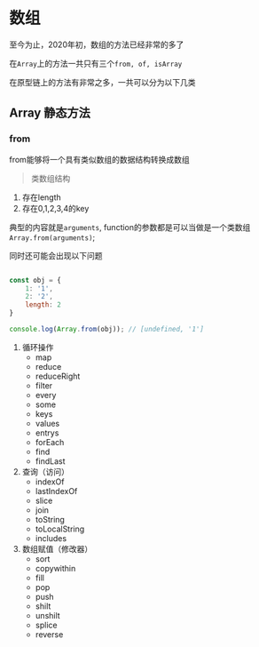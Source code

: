 # 数组

至今为止，2020年初，数组的方法已经非常的多了

在`Array`上的方法一共只有三个`from, of, isArray`

在原型链上的方法有非常之多，一共可以分为以下几类

## Array 静态方法

### from 

from能够将一个具有类似数组的数据结构转换成数组

> 类数组结构

1. 存在length
2. 存在0,1,2,3,4的key

典型的内容就是`arguments`, function的参数都是可以当做是一个类数组`Array.from(arguments)`;

同时还可能会出现以下问题

```javascript

const obj = {
    1: '1',
    2: '2',
    length: 2
}

console.log(Array.from(obj)); // [undefined, '1']

```

1. 循环操作
    - map
    - reduce
    - reduceRight
    - filter
    - every
    - some
    - keys
    - values
    - entrys
    - forEach
    - find
    - findLast
2. 查询（访问）
    - indexOf
    - lastIndexOf
    - slice
    - join
    - toString
    - toLocalString
    - includes
3. 数组赋值（修改器）
    - sort
    - copywithin
    - fill
    - pop
    - push
    - shilt
    - unshilt
    - splice
    - reverse
